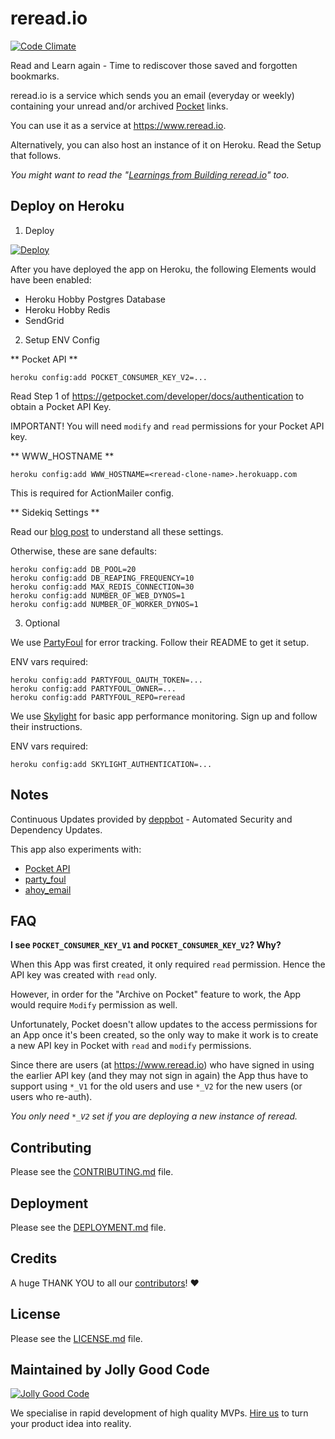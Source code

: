# reread.io

[![Code Climate](https://codeclimate.com/github/jollygoodcode/reread/badges/gpa.svg)](https://codeclimate.com/github/jollygoodcode/reread)

Read and Learn again - Time to rediscover those saved and forgotten bookmarks. 

reread.io is a service which sends you an email (everyday or weekly) containing your unread and/or archived [Pocket](https://getpocket.com) links.

You can use it as a service at https://www.reread.io.

Alternatively, you can also host an instance of it on Heroku. Read the Setup that follows.

_You might want to read the "[Learnings from Building reread.io](https://medium.com/jolly-good-notes/learnings-from-building-reread-io-46f57871e124#.aenkre6w2)" too._

## Deploy on Heroku

1. Deploy

[![Deploy](https://www.herokucdn.com/deploy/button.svg)](https://heroku.com/deploy)
  
After you have deployed the app on Heroku, the following Elements would have been enabled:

- Heroku Hobby Postgres Database
- Heroku Hobby Redis
- SendGrid

2. Setup ENV Config

** Pocket API **

```
heroku config:add POCKET_CONSUMER_KEY_V2=...
```

Read Step 1 of https://getpocket.com/developer/docs/authentication to obtain a Pocket API Key.

IMPORTANT! You will need `modify` and `read` permissions for your Pocket API key.

** WWW_HOSTNAME **

```
heroku config:add WWW_HOSTNAME=<reread-clone-name>.herokuapp.com
```

This is required for ActionMailer config.

** Sidekiq Settings **

Read our [blog post](http://jollygoodcode.com/blog/2015/12/08/optimum-sidekiq-configuration-on-heroku-with-puma.html) to understand all these settings.

Otherwise, these are sane defaults:

```
heroku config:add DB_POOL=20
heroku config:add DB_REAPING_FREQUENCY=10
heroku config:add MAX_REDIS_CONNECTION=30
heroku config:add NUMBER_OF_WEB_DYNOS=1
heroku config:add NUMBER_OF_WORKER_DYNOS=1
```

3. Optional

We use [PartyFoul](https://github.com/dockyard/party_foul) for error tracking. Follow their README to get it setup.

ENV vars required:

```
heroku config:add PARTYFOUL_OAUTH_TOKEN=...
heroku config:add PARTYFOUL_OWNER=...
heroku config:add PARTYFOUL_REPO=reread
```

We use [Skylight](https://www.skylight.io) for basic app performance monitoring. Sign up and follow their instructions.
 
ENV vars required: 

```
heroku config:add SKYLIGHT_AUTHENTICATION=...
```

## Notes

Continuous Updates provided by [deppbot](https://www.deppbot.com) - Automated Security and Dependency Updates.

This app also experiments with:

- [Pocket API](https://getpocket.com/developer/)
- [party_foul](https://github.com/dockyard/party_foul)
- [ahoy_email](https://github.com/ankane/ahoy_email)

## FAQ

**I see `POCKET_CONSUMER_KEY_V1` and `POCKET_CONSUMER_KEY_V2`? Why?**

When this App was first created, it only required `read` permission.
Hence the API key was created with `read` only.

However, in order for the "Archive on Pocket" feature to work,
the App would require `Modify` permission as well.

Unfortunately, Pocket doesn't allow updates to the access permissions for an App once it's been created,
so the only way to make it work is to create a new API key in Pocket with `read` and `modify` permissions.

Since there are users (at https://www.reread.io) who have signed in using the earlier API key (and they may not sign in again) 
the App thus have to support using `*_V1` for the old users and use `*_V2` for the new users (or users who re-auth).
                                   
_You only need `*_V2` set if you are deploying a new instance of reread._ 

## Contributing

Please see the [CONTRIBUTING.md](/CONTRIBUTING.md) file.

## Deployment

Please see the [DEPLOYMENT.md](/DEPLOYMENT.md) file.

## Credits

A huge THANK YOU to all our [contributors](https://github.com/jollygoodcode/reread/graphs/contributors)! :heart:

## License

Please see the [LICENSE.md](/LICENSE.md) file.

## Maintained by Jolly Good Code

[![Jolly Good Code](https://cloud.githubusercontent.com/assets/1000669/9362336/72f9c406-46d2-11e5-94de-5060e83fcf83.jpg)](http://www.jollygoodcode.com)

We specialise in rapid development of high quality MVPs. [Hire us](http://www.jollygoodcode.com/#get-in-touch) to turn your product idea into reality. 
